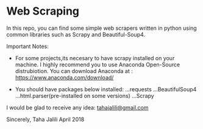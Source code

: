 # Web Scraping
In this repo, you can find some simple web scrapers written in python using common libraries such as Scrapy and Beautiful-Soup4.


Important Notes:

+ For some projects,its necesary to have scrapy installed on your machine.
I highly recommend you to use Anaconda Open-Source distrubiotion.
You can download Anaconda at : https://www.anaconda.com/download/

+ You should have packages below installed:
...requests
...BeautifulSoup4
...html.parser(pre-installed on some versions)
...Scrapy

I would be glad to receive any idea: tahajalili@gmail.com

Sincerely, Taha Jalili
April 2018
